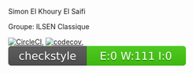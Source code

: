 Simon El Khoury El Saifi

Groupe: ILSEN Classique

[![CircleCI](https://dl.circleci.com/status-badge/img/gh/simonsaifi/ceri-m1-techniques-de-test/tree/master.svg?style=svg)](https://dl.circleci.com/status-badge/redirect/gh/simonsaifi/ceri-m1-techniques-de-test/tree/master), [![codecov](https://codecov.io/gh/simonsaifi/ceri-m1-techniques-de-test/branch/master/graph/badge.svg?token=Q51LMERD9C)](https://codecov.io/gh/simonsaifi/ceri-m1-techniques-de-test), ![Checkstyle](./docs/badges/checkstyle-result.svg)




